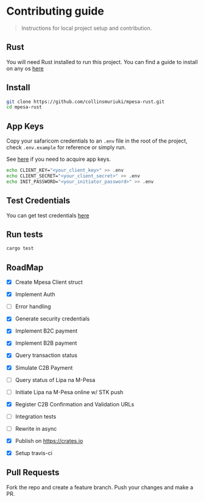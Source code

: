 # Contributing guide

> Instructions for local project setup and contribution.

## Rust

You will need Rust installed to run this project. You can find a guide to install on any os [here](https://www.rust-lang.org/tools/install)

## Install

```sh
git clone https://github.com/collinsmuriuki/mpesa-rust.git
cd mpesa-rust
```

## App Keys
Copy your safaricom credentials to an `.env` file in the root of the project, check `.env.example` for reference or simply run.

See [here](https://developer.safaricom.co.ke/docs#developer-sign-up) if you need to acquire app keys.
```sh
echo CLIENT_KEY="<your_client_key>" >> .env
echo CLIENT_SECRET="<your_client_secret>" >> .env
echo INIT_PASSWORD="<your_initiator_password>" >> .env
```

## Test Credentials
You can get test credentials [here](https://developer.safaricom.co.ke/test_credentials)

## Run tests

```sh
cargo test
```

## RoadMap

- [x] Create Mpesa Client struct
- [x] Implement Auth
- [ ] Error handling
- [x] Generate security credentials
- [x] Implement B2C payment
- [x] Implement B2B payment
- [x] Query transaction status
- [x] Simulate C2B Payment
- [ ] Query status of Lipa na M-Pesa
- [ ] Initiate Lipa na M-Pesa online w/ STK push
- [x] Register C2B Confirmation and Validation URLs
- [ ] Integration tests
- [ ] Rewrite in async
- [x] Publish on https://crates.io
- [x] Setup travis-ci


## Pull Requests

Fork the repo and create a feature branch. Push your changes and make a PR.